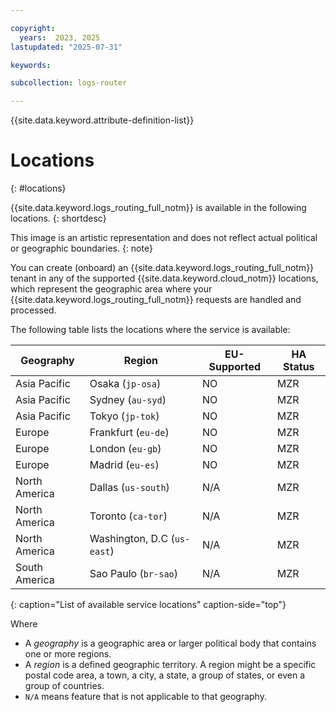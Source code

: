 ```yaml
---

copyright:
  years:  2023, 2025
lastupdated: "2025-07-31"

keywords:

subcollection: logs-router

---
```


{{site.data.keyword.attribute-definition-list}}

# Locations
{: #locations}

{{site.data.keyword.logs_routing_full_notm}} is available in the following locations.
{: shortdesc}



This image is an artistic representation and does not reflect actual political or geographic boundaries.
{: note}

You can create (onboard) an {{site.data.keyword.logs_routing_full_notm}} tenant in any of the supported {{site.data.keyword.cloud_notm}} locations, which represent the geographic area where your {{site.data.keyword.logs_routing_full_notm}} requests are handled and processed.

The following table lists the locations where the service is available:

| Geography | Region                           |EU-Supported | HA Status |
|-----------|----------------------------------|-------------|-----------|
| Asia Pacific  | Osaka (`jp-osa`) | NO | MZR       |
| Asia Pacific  | Sydney (`au-syd`) | NO | MZR       |
| Asia Pacific  | Tokyo (`jp-tok`) | NO | MZR       |
| Europe  | Frankfurt (`eu-de`) | NO | MZR       |
| Europe  | London (`eu-gb`) | NO | MZR       |
| Europe  | Madrid (`eu-es`) | NO | MZR       |
| North America  | Dallas (`us-south`) | N/A | MZR       |
| North America  | Toronto (`ca-tor`) | N/A | MZR       |
| North America  | Washington, D.C (`us-east`) | N/A | MZR       |
| South America  | Sao Paulo (`br-sao`) | N/A | MZR       |
{: caption="List of available service locations" caption-side="top"}

Where
* A *geography* is a geographic area or larger political body that contains one or more regions.
* A *region* is a defined geographic territory. A region might be a specific postal code area, a town, a city, a state, a group of states, or even a group of countries.
* `N/A` means feature that is not applicable to that geography.
